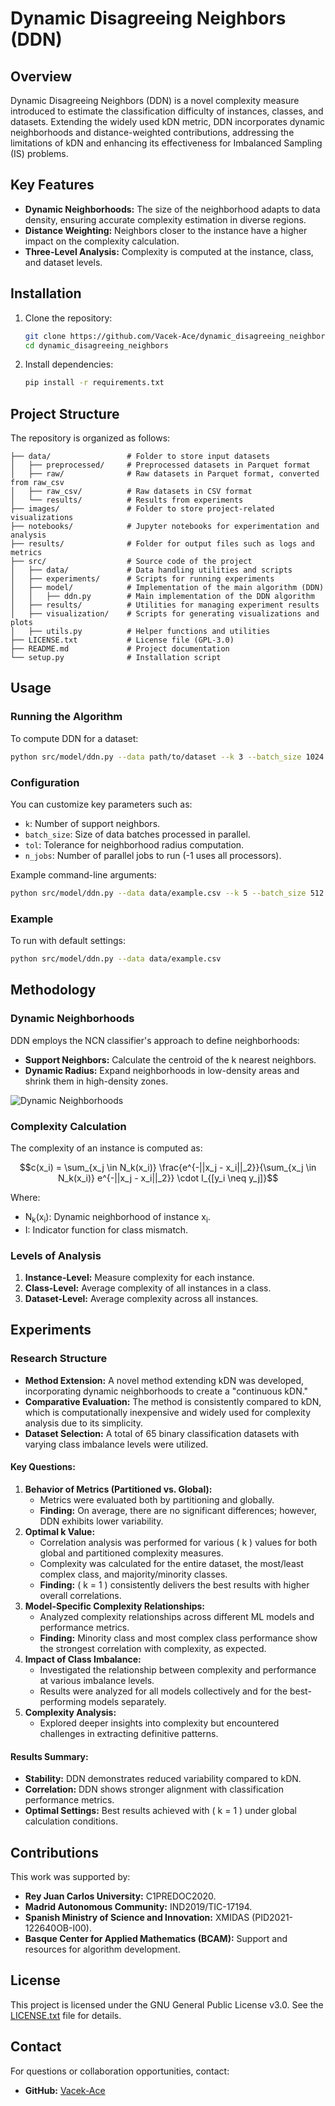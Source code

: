 # Dynamic Disagreeing Neighbors (DDN)

## Overview
Dynamic Disagreeing Neighbors (DDN) is a novel complexity measure introduced to estimate the classification difficulty of instances, classes, and datasets. Extending the widely used kDN metric, DDN incorporates dynamic neighborhoods and distance-weighted contributions, addressing the limitations of kDN and enhancing its effectiveness for Imbalanced Sampling (IS) problems.

## Key Features
- **Dynamic Neighborhoods:** The size of the neighborhood adapts to data density, ensuring accurate complexity estimation in diverse regions.
- **Distance Weighting:** Neighbors closer to the instance have a higher impact on the complexity calculation.
- **Three-Level Analysis:** Complexity is computed at the instance, class, and dataset levels.

## Installation
1. Clone the repository:
   ```bash
   git clone https://github.com/Vacek-Ace/dynamic_disagreeing_neighbors.git
   cd dynamic_disagreeing_neighbors
   ```
2. Install dependencies:
   ```bash
   pip install -r requirements.txt
   ```

## Project Structure
The repository is organized as follows:

```
├── data/                 # Folder to store input datasets
│   ├── preprocessed/     # Preprocessed datasets in Parquet format
│   ├── raw/              # Raw datasets in Parquet format, converted from raw_csv
│   ├── raw_csv/          # Raw datasets in CSV format
│   └── results/          # Results from experiments
├── images/               # Folder to store project-related visualizations
├── notebooks/            # Jupyter notebooks for experimentation and analysis
├── results/              # Folder for output files such as logs and metrics
├── src/                  # Source code of the project
│   ├── data/             # Data handling utilities and scripts
│   ├── experiments/      # Scripts for running experiments
│   ├── model/            # Implementation of the main algorithm (DDN)
│   │   ├── ddn.py        # Main implementation of the DDN algorithm
│   ├── results/          # Utilities for managing experiment results
│   ├── visualization/    # Scripts for generating visualizations and plots
│   ├── utils.py          # Helper functions and utilities
├── LICENSE.txt           # License file (GPL-3.0)
├── README.md             # Project documentation
└── setup.py              # Installation script
```

## Usage
### Running the Algorithm
To compute DDN for a dataset:
```bash
python src/model/ddn.py --data path/to/dataset --k 3 --batch_size 1024 --tol 1e-4 --n_jobs -1
```

### Configuration
You can customize key parameters such as:
- `k`: Number of support neighbors.
- `batch_size`: Size of data batches processed in parallel.
- `tol`: Tolerance for neighborhood radius computation.
- `n_jobs`: Number of parallel jobs to run (-1 uses all processors).

Example command-line arguments:
```bash
python src/model/ddn.py --data data/example.csv --k 5 --batch_size 512 --tol 1e-3
```

### Example
To run with default settings:
```bash
python src/model/ddn.py --data data/example.csv
```

## Methodology
### Dynamic Neighborhoods
DDN employs the NCN classifier's approach to define neighborhoods:
- **Support Neighbors:** Calculate the centroid of the k nearest neighbors.
- **Dynamic Radius:** Expand neighborhoods in low-density areas and shrink them in high-density zones.

![Dynamic Neighborhoods](images/dynamic_neighbors.png)

### Complexity Calculation
The complexity of an instance is computed as:
```math
c(x_i) = \sum_{x_j \in N_k(x_i)} \frac{e^{-||x_j - x_i||_2}}{\sum_{x_j \in N_k(x_i)} e^{-||x_j - x_i||_2}} \cdot I_{[y_i \neq y_j]}
```
Where:
- N<sub>k</sub>(x<sub>i</sub>): Dynamic neighborhood of instance x<sub>i</sub>.
- I: Indicator function for class mismatch.


### Levels of Analysis
1. **Instance-Level:** Measure complexity for each instance.
2. **Class-Level:** Average complexity of all instances in a class.
3. **Dataset-Level:** Average complexity across all instances.

## Experiments

### Research Structure
- **Method Extension:** A novel method extending kDN was developed, incorporating dynamic neighborhoods to create a "continuous kDN."
- **Comparative Evaluation:** The method is consistently compared to kDN, which is computationally inexpensive and widely used for complexity analysis due to its simplicity.
- **Dataset Selection:** A total of 65 binary classification datasets with varying class imbalance levels were utilized.

#### Key Questions:
1. **Behavior of Metrics (Partitioned vs. Global):**
   - Metrics were evaluated both by partitioning and globally.
   - **Finding:** On average, there are no significant differences; however, DDN exhibits lower variability.
2. **Optimal k Value:**
   - Correlation analysis was performed for various \( k \) values for both global and partitioned complexity measures.
   - Complexity was calculated for the entire dataset, the most/least complex class, and majority/minority classes.
   - **Finding:** \( k = 1 \) consistently delivers the best results with higher overall correlations.
3. **Model-Specific Complexity Relationships:**
   - Analyzed complexity relationships across different ML models and performance metrics.
   - **Finding:** Minority class and most complex class performance show the strongest correlation with complexity, as expected.
4. **Impact of Class Imbalance:**
   - Investigated the relationship between complexity and performance at various imbalance levels.
   - Results were analyzed for all models collectively and for the best-performing models separately.
5. **Complexity Analysis:**
   - Explored deeper insights into complexity but encountered challenges in extracting definitive patterns.

#### Results Summary:
- **Stability:** DDN demonstrates reduced variability compared to kDN.
- **Correlation:** DDN shows stronger alignment with classification performance metrics.
- **Optimal Settings:** Best results achieved with \( k = 1 \) under global calculation conditions.

## Contributions
This work was supported by:
- **Rey Juan Carlos University:** C1PREDOC2020.
- **Madrid Autonomous Community:** IND2019/TIC-17194.
- **Spanish Ministry of Science and Innovation:** XMIDAS (PID2021-122640OB-I00).
- **Basque Center for Applied Mathematics (BCAM):** Support and resources for algorithm development.

## License
This project is licensed under the GNU General Public License v3.0. See the [LICENSE.txt](LICENSE.txt) file for details.

## Contact
For questions or collaboration opportunities, contact:
- **GitHub:** [Vacek-Ace](https://github.com/Vacek-Ace)